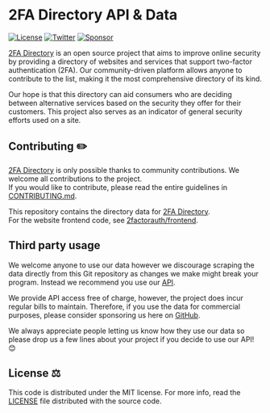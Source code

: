 # 2FA Directory API & Data

[![License](https://img.shields.io/badge/license-mit-9A0F2D.svg?style=for-the-badge)][license]
[![Twitter](https://img.shields.io/badge/Twitter-@2faorg-1DA1F2.svg?style=for-the-badge&logo=Twitter)][twitter]
[![Sponsor](https://img.shields.io/github/sponsors/2factorauth?color=db61a2&logo=GitHub&style=for-the-badge)][sponsor]

[2FA Directory][site_url] is an open source project that aims to improve online security by providing a directory of websites and services that support two-factor authentication (2FA). Our community-driven platform allows anyone to contribute to the list, making it the most comprehensive directory of its kind. 

Our hope is that this directory can aid consumers who are deciding between alternative services based on the security they offer for their customers. This project also serves as an indicator of general security efforts used on a site.

## Contributing :pencil2:

[2FA Directory][site_url] is only possible thanks to community contributions. We welcome all contributions to the project.  
If you would like to contribute, please read the entire guidelines in [CONTRIBUTING.md][contrib].

This repository contains the directory data for [2FA Directory][site_url].  
For the website frontend code, see [2factorauth/frontend][frontend].

## Third party usage

We welcome anyone to use our data however we discourage scraping the data directly from this  Git repository as changes we make might break your program. 
Instead we recommend you use our [API][api].

We provide API access free of charge, however, the project does incur regular bills to maintain. Therefore, if you use the data for commercial purposes, please consider sponsoring us here on [GitHub][sponsor].

We always appreciate people letting us know how they use our data so please drop us a few lines about your project if you decide to use our API! 😊

## License :balance_scale:

This code is distributed under the MIT license. For more info, read the [LICENSE][license] file distributed with the source code.

[api]: https://2fa.directory/api/
[contrib]: /CONTRIBUTING.md
[frontend]: https://github.com/2factorauth/frontend/
[license]: /LICENSE.md
[site_url]: https://2fa.directory/
[sponsor]: https://github.com/sponsors/2factorauth/
[twitter]: https://twitter.com/2faorg/
